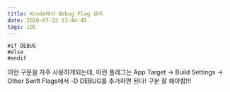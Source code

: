 ```yaml
---
title: Xcode에서 debug Flag 관리
date: 2020-07-22 13:44:45
tags: iOS
---
```


```
#if DEBUG
#else
#endif
```

이런 구문을 자주 사용하게되는데, 이런 플레그는 App Target -> Build Settings -> Other Swift Flags에서 -D DEBUG를 추가하면 된다! 구분 잘 해야함!!!